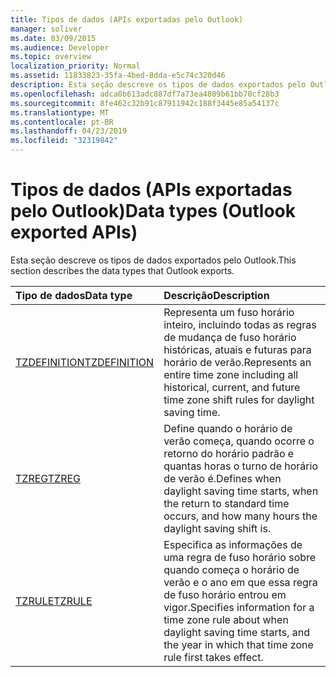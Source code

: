 ```yaml
---
title: Tipos de dados (APIs exportadas pelo Outlook)
manager: soliver
ms.date: 03/09/2015
ms.audience: Developer
ms.topic: overview
localization_priority: Normal
ms.assetid: 11833823-35fa-4bed-8dda-e5c74c320d46
description: Esta seção descreve os tipos de dados exportados pelo Outlook.
ms.openlocfilehash: adca0b613adc887df7a73ea4809b61bb70cf28b3
ms.sourcegitcommit: 8fe462c32b91c87911942c188f3445e85a54137c
ms.translationtype: MT
ms.contentlocale: pt-BR
ms.lasthandoff: 04/23/2019
ms.locfileid: "32319842"
---
```

# <a name="data-types-outlook-exported-apis"></a><span data-ttu-id="d92c0-103">Tipos de dados (APIs exportadas pelo Outlook)</span><span class="sxs-lookup"><span data-stu-id="d92c0-103">Data types (Outlook exported APIs)</span></span>

<span data-ttu-id="d92c0-104">Esta seção descreve os tipos de dados exportados pelo Outlook.</span><span class="sxs-lookup"><span data-stu-id="d92c0-104">This section describes the data types that Outlook exports.</span></span>
  
|<span data-ttu-id="d92c0-105">**Tipo de dados**</span><span class="sxs-lookup"><span data-stu-id="d92c0-105">**Data type**</span></span>|<span data-ttu-id="d92c0-106">**Descrição**</span><span class="sxs-lookup"><span data-stu-id="d92c0-106">**Description**</span></span>|
|:-----|:-----|
|[<span data-ttu-id="d92c0-107">TZDEFINITION</span><span class="sxs-lookup"><span data-stu-id="d92c0-107">TZDEFINITION</span></span>](tzdefinition.md) <br/> |<span data-ttu-id="d92c0-108">Representa um fuso horário inteiro, incluindo todas as regras de mudança de fuso horário históricas, atuais e futuras para horário de verão.</span><span class="sxs-lookup"><span data-stu-id="d92c0-108">Represents an entire time zone including all historical, current, and future time zone shift rules for daylight saving time.</span></span>  <br/> |
|[<span data-ttu-id="d92c0-109">TZREG</span><span class="sxs-lookup"><span data-stu-id="d92c0-109">TZREG</span></span>](tzreg.md) <br/> |<span data-ttu-id="d92c0-110">Define quando o horário de verão começa, quando ocorre o retorno do horário padrão e quantas horas o turno de horário de verão é.</span><span class="sxs-lookup"><span data-stu-id="d92c0-110">Defines when daylight saving time starts, when the return to standard time occurs, and how many hours the daylight saving shift is.</span></span>  <br/> |
|[<span data-ttu-id="d92c0-111">TZRULE</span><span class="sxs-lookup"><span data-stu-id="d92c0-111">TZRULE</span></span>](tzrule.md) <br/> |<span data-ttu-id="d92c0-112">Especifica as informações de uma regra de fuso horário sobre quando começa o horário de verão e o ano em que essa regra de fuso horário entrou em vigor.</span><span class="sxs-lookup"><span data-stu-id="d92c0-112">Specifies information for a time zone rule about when daylight saving time starts, and the year in which that time zone rule first takes effect.</span></span>  <br/> |
   


